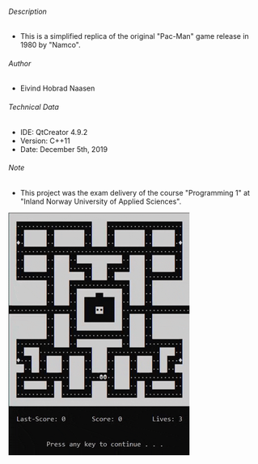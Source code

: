 ###### Description
- This is a simplified replica of the original "Pac-Man" game release in 1980 by "Namco".

###### Author
- Eivind Hobrad Naasen

###### Technical Data
- IDE: QtCreator 4.9.2
- Version: C++11
- Date: December 5th, 2019

###### Note
- This project was the exam delivery of the course "Programming 1" at "Inland Norway University of Applied Sciences".

![](pacman_preview.gif)
